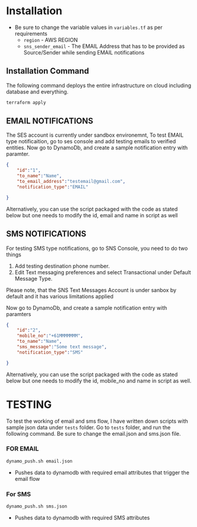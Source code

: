 # Installation
- Be sure to change the variable values in `variables.tf` as per requirements
    - `region` - AWS REGION
    - `sns_sender_email` - The EMAIL Address that has to be provided as Source/Sender while sending EMAIL notifications

## Installation Command
The following command deploys the entire infrastructure on cloud including database and everything.
```bash
terraform apply
```

## EMAIL NOTIFICATIONS

The SES account is currently under sandbox environemnt, To test EMAIL type notificaition, go to ses console and add testing emails to verified entities.
Now go to DynamoDb, and create a sample notification entry with paramter. 
```json
{
    "id":"1",
    "to_name":"Name",
    "to_email_address":"testemail@gmail.com",
    "notification_type":"EMAIL"

}
```
Alternatively, you can use the script packaged with the code as stated below but one needs to modify the id, email and name in script as well
## SMS NOTIFICATIONS

For testing SMS type notifications, go to SNS Console, you need to do two things

1. Add testing destination phone number. 
2. Edit Text messaging preferences and select Transactional under Default Message Type.

Please note, that the SNS Text Messages Account is under sanbox by default and it has various limitations applied

Now go to DynamoDb, and create a sample notification entry with paramters
```json
{
    "id":"2",
    "mobile_no":"+61MMMMMMM",
    "to_name":"Name",
    "sms_message":"Some text message",
    "notification_type":"SMS"

}
```
Alternatively, you can use the script packaged with the code as stated below but one needs to modify the id, mobile_no and name in script as well.

# TESTING
To test the working of email and sms flow, I have written down scripts with sample json data under `tests` folder.
Go to `tests` folder, and run the following command. Be sure to change the email.json and sms.json file.

### FOR EMAIL
```bash
dynamo_push.sh email.json
``` 
- Pushes data to dynamodb with required email attributes that trigger the email flow

### For SMS
```bash
dynamo_push.sh sms.json
```
- Pushes data to dynamodb with required SMS attributes
